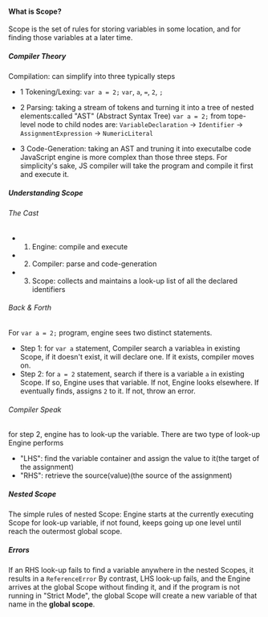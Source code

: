 #### What is Scope?
Scope is the set of rules for storing variables in some location, and for finding 
those variables at a later time.
##### Compiler Theory
Compilation: can simplify into three typically steps
 - 1 Tokening/Lexing: `var a = 2;` `var`, `a`, `=`, `2`, `;`
 - 2 Parsing: taking a stream of tokens and turning it into a tree of nested elements:called "AST"
(Abstract Syntax Tree)
`var a = 2;` from tope-level node to child nodes are:
`VariableDeclaration` -> `Identifier` -> `AssignmentExpression` -> `NumericLiteral`

 - 3 Code-Generation: taking an AST and truning it into executalbe code
JavaScript engine is more complex than those three steps. For simplicity's sake,
JS compiler will take the program and compile it first and execute it.

##### Understanding Scope
###### The Cast
 - 1. Engine: compile and execute 
 - 2. Compiler: parse and code-generation
 - 3. Scope: collects and maintains a look-up list of all the declared identifiers
###### Back & Forth
For `var a = 2;` program, engine sees two distinct statements. 
 - Step 1: for `var a` statement, Compiler search a variable`a` in existing Scope, if it doesn't 
 exist, it will declare one. If it exists, compiler moves on.
 - Step 2: for `a = 2` statement, search if there is a variable `a` in existing Scope. If so, Engine
 uses that variable. If not, Engine looks elsewhere. If eventually finds, assigns `2` to it.
 If not, throw an error.
###### Compiler Speak
for step 2, engine has to look-up the variable. There are two type of look-up Engine performs
 - "LHS": find the variable container and assign the value to it(the target of the assignment)
 - "RHS": retrieve the source(value)(the source of the assignment)
 ##### Nested Scope
 The simple rules of nested Scope: Engine starts at the currently executing Scope for look-up variable,
 if not found, keeps going up one level until reach the outermost global scope.
 ##### Errors
 If an RHS look-up fails to find a variable anywhere in the nested Scopes, it results in a `ReferenceError`
 By contrast, LHS look-up fails, and the Engine arrives at the global Scope without finding it,
 and if the program is not running in "Strict Mode", the global Scope will create a new variable
 of that name in the **global scope**.
 
 
